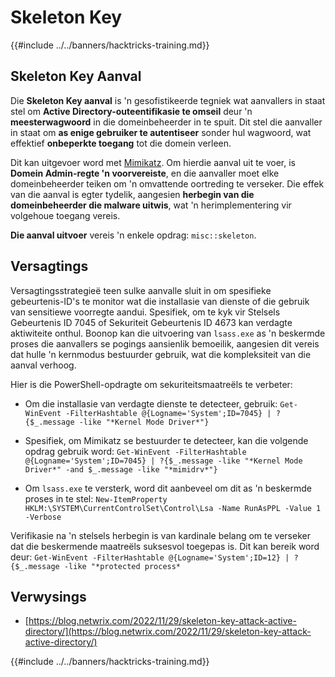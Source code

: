 # Skeleton Key

{{#include ../../banners/hacktricks-training.md}}

## Skeleton Key Aanval

Die **Skeleton Key aanval** is 'n gesofistikeerde tegniek wat aanvallers in staat stel om **Active Directory-outeentifikasie te omseil** deur 'n **meesterwagwoord** in die domeinbeheerder in te spuit. Dit stel die aanvaller in staat om **as enige gebruiker te autentiseer** sonder hul wagwoord, wat effektief **onbeperkte toegang** tot die domein verleen.

Dit kan uitgevoer word met [Mimikatz](https://github.com/gentilkiwi/mimikatz). Om hierdie aanval uit te voer, is **Domein Admin-regte 'n voorvereiste**, en die aanvaller moet elke domeinbeheerder teiken om 'n omvattende oortreding te verseker. Die effek van die aanval is egter tydelik, aangesien **herbegin van die domeinbeheerder die malware uitwis**, wat 'n herimplementering vir volgehoue toegang vereis.

**Die aanval uitvoer** vereis 'n enkele opdrag: `misc::skeleton`.

## Versagtings

Versagtingsstrategieë teen sulke aanvalle sluit in om spesifieke gebeurtenis-ID's te monitor wat die installasie van dienste of die gebruik van sensitiewe voorregte aandui. Spesifiek, om te kyk vir Stelsels Gebeurtenis ID 7045 of Sekuriteit Gebeurtenis ID 4673 kan verdagte aktiwiteite onthul. Boonop kan die uitvoering van `lsass.exe` as 'n beskermde proses die aanvallers se pogings aansienlik bemoeilik, aangesien dit vereis dat hulle 'n kernmodus bestuurder gebruik, wat die kompleksiteit van die aanval verhoog.

Hier is die PowerShell-opdragte om sekuriteitsmaatreëls te verbeter:

- Om die installasie van verdagte dienste te detecteer, gebruik: `Get-WinEvent -FilterHashtable @{Logname='System';ID=7045} | ?{$_.message -like "*Kernel Mode Driver*"}`

- Spesifiek, om Mimikatz se bestuurder te detecteer, kan die volgende opdrag gebruik word: `Get-WinEvent -FilterHashtable @{Logname='System';ID=7045} | ?{$_.message -like "*Kernel Mode Driver*" -and $_.message -like "*mimidrv*"}`

- Om `lsass.exe` te versterk, word dit aanbeveel om dit as 'n beskermde proses in te stel: `New-ItemProperty HKLM:\SYSTEM\CurrentControlSet\Control\Lsa -Name RunAsPPL -Value 1 -Verbose`

Verifikasie na 'n stelsels herbegin is van kardinale belang om te verseker dat die beskermende maatreëls suksesvol toegepas is. Dit kan bereik word deur: `Get-WinEvent -FilterHashtable @{Logname='System';ID=12} | ?{$_.message -like "*protected process*`

## Verwysings

- [https://blog.netwrix.com/2022/11/29/skeleton-key-attack-active-directory/](https://blog.netwrix.com/2022/11/29/skeleton-key-attack-active-directory/)

{{#include ../../banners/hacktricks-training.md}}
